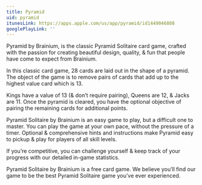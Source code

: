 ```yaml
---
title: Pyramid
uid: pyramid
itunesLink: https://apps.apple.com/us/app/pyramid/id1449046808
googlePlayLink: ''
---
```


Pyramid by Brainium, is the classic Pyramid Solitaire card game, crafted with the passion for creating beautiful design, quality, & fun that people have come to expect from Brainium.

In this classic card game, 28 cards are laid out in the shape of a pyramid. The object of the game is to remove pairs of cards that add up to the highest value card which is 13.

Kings have a value of 13 (& don’t require pairing), Queens are 12, & Jacks are 11. Once the pyramid is cleared, you have the optional objective of pairing the remaining cards for additional points.

Pyramid Solitaire by Brainium is an easy game to play, but a difficult one to master. You can play the game at your own pace, without the pressure of a timer. Optional & comprehensive hints and instructions make Pyramid easy to pickup & play for players of all skill levels.

If you’re competitive, you can challenge yourself & keep track of your progress with our detailed in-game statistics.

Pyramid Solitaire by Brainium is a free card game. We believe you’ll find our game to be the best Pyramid Solitaire game you’ve ever experienced.
